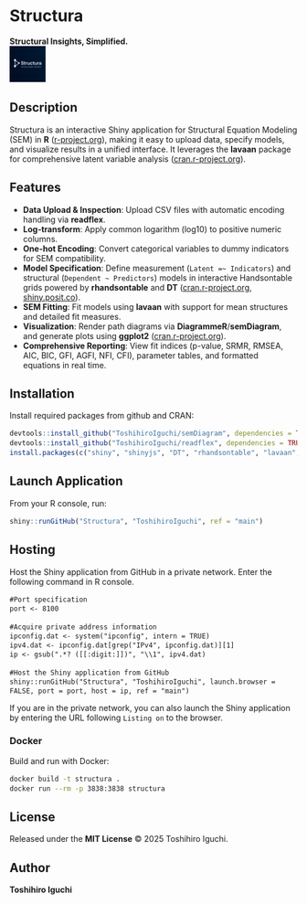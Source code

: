 
# Structura

**Structural Insights, Simplified.**
<br>
<img src="www/logo.png" width="12.5%" />

## Description

Structura is an interactive Shiny application for Structural Equation Modeling (SEM) in **R** ([r-project.org](https://www.r-project.org/?utm_source=chatgpt.com)), making it easy to upload data, specify models, and visualize results in a unified interface. It leverages the **lavaan** package for comprehensive latent variable analysis ([cran.r-project.org](https://cran.r-project.org/package%3Dlavaan?utm_source=chatgpt.com)).

## Features

* **Data Upload & Inspection**: Upload CSV files with automatic encoding handling via **readflex**.
* **Log-transform**: Apply common logarithm (log10) to positive numeric columns.
* **One-hot Encoding**: Convert categorical variables to dummy indicators for SEM compatibility.
* **Model Specification**: Define measurement (`Latent =~ Indicators`) and structural (`Dependent ~ Predictors`) models in interactive Handsontable grids powered by **rhandsontable** and **DT** ([cran.r-project.org](https://cran.r-project.org/package%3Dshiny?utm_source=chatgpt.com), [shiny.posit.co](https://shiny.posit.co/?utm_source=chatgpt.com)).
* **SEM Fitting**: Fit models using **lavaan** with support for mean structures and detailed fit measures.
* **Visualization**: Render path diagrams via **DiagrammeR**/**semDiagram**, and generate plots using **ggplot2** ([cran.r-project.org](https://cran.r-project.org/package%3Dggplot2?utm_source=chatgpt.com)).
* **Comprehensive Reporting**: View fit indices (p-value, SRMR, RMSEA, AIC, BIC, GFI, AGFI, NFI, CFI), parameter tables, and formatted equations in real time.

## Installation

Install required packages from github and CRAN:

```r
devtools::install_github("ToshihiroIguchi/semDiagram", dependencies = TRUE, upgrade = "never", build = FALSE, build_vignettes = FALSE)
devtools::install_github("ToshihiroIguchi/readflex", dependencies = TRUE, upgrade = "never", build = FALSE, build_vignettes = FALSE)
install.packages(c("shiny", "shinyjs", "DT", "rhandsontable", "lavaan", "DiagrammeR", "ggplot2", "reshape2", "markdown"))
```

## Launch Application

From your R console, run:

```r
shiny::runGitHub("Structura", "ToshihiroIguchi", ref = "main")
```

## Hosting

Host the Shiny application from GitHub in a private network.
Enter the following command in R console.

    #Port specification
    port <- 8100

    #Acquire private address information
    ipconfig.dat <- system("ipconfig", intern = TRUE)
    ipv4.dat <- ipconfig.dat[grep("IPv4", ipconfig.dat)][1]
    ip <- gsub(".*? ([[:digit:]])", "\\1", ipv4.dat)

    #Host the Shiny application from GitHub
    shiny::runGitHub("Structura", "ToshihiroIguchi", launch.browser = FALSE, port = port, host = ip, ref = "main")

If you are in the private network, you can also launch the Shiny application by entering the URL following `Listing on` to the browser.

### Docker

Build and run with Docker:

```bash
docker build -t structura .
docker run --rm -p 3838:3838 structura
```

## License

Released under the **MIT License** © 2025 Toshihiro Iguchi.

## Author

**Toshihiro Iguchi**
